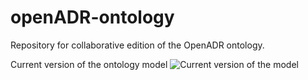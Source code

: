 # openADR-ontology

Repository for collaborative edition of the OpenADR ontology. 


Current version of the ontology model
![Current version of the model](https://github.com/albaizq/OpenADRontology/blob/master/diagrams/openADR.jpg "OpenADR model")
